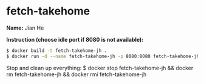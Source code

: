 # fetch-takehome

**Name:** Jian He

**Instruction (choose idle port if 8080 is not available):**

```bash
$ docker build -t fetch-takehome-jh .    
$ docker run -d --name fetch-takehome-jh -p 8080:8080 fetch-takehome-jh
```

Stop and clean up everything:
$ docker stop fetch-takehome-jh && docker rm fetch-takehome-jh && docker rmi fetch-takehome-jh
